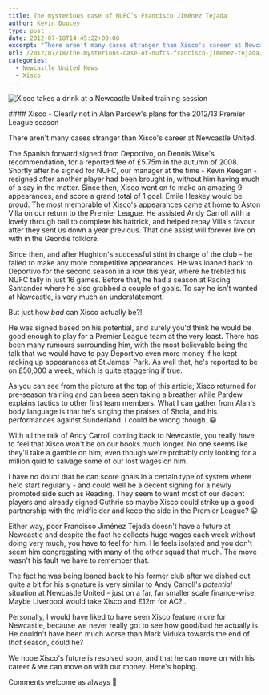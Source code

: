 ```yaml
---
title: The mysterious case of NUFC’s Francisco Jiménez Tejada
author: Kevin Doocey
type: post
date: 2012-07-18T14:45:22+00:00
excerpt: "There aren't many cases stranger than Xisco's career at Newcastle United. The Spanish forward signed from Deportivo, on Dennis Wise's recommendation, for a reported fee of £5.75m.."
url: /2012/07/18/the-mysterious-case-of-nufcs-francisco-jimenez-tejada/
categories:
  - Newcastle United News
  - Xisco
---
```


![Xisco takes a drink at a Newcastle United training session](https://www.tynetime.com/wp-content/uploads/2012/07/Xisco-Newcastle-United-2012.jpg "Xisco-Newcastle-United-2012")

#### Xisco - Clearly not in Alan Pardew's plans for the 2012/13 Premier League season

There aren't many cases stranger than Xisco's career at Newcastle United.

The Spanish forward signed from Deportivo, on Dennis Wise's recommendation, for a reported fee of £5.75m in the autumn of 2008. Shortly after he signed for NUFC, our manager at the time - Kevin Keegan - resigned after another player had been brought in, without him having much of a say in the matter. Since then, Xisco went on to make an amazing 9 appearances, and score a grand total of 1 goal. Emile Heskey would be proud. The most memorable of Xisco's appearances  came at home to Aston Villa on our return to the Premier League. He assisted Andy Carroll with a lovely through ball to complete his hattrick, and helped repay Villa's favour after they sent us down a year previous. That one assist will forever live on with in the Geordie folklore.

Since then, and after Hughton's successful stint in charge of the club - he failed to make any more competitive appearances. He was loaned back to Deportivo for the second season in a row this year, where he trebled his NUFC tally in just 16 games. Before that, he had a season at Racing Santander where he also grabbed a couple of goals. To say he isn't wanted at Newcastle, is very much an understatement.

But just how _bad_ can Xisco actually be?!

He was signed based on his potential, and surely you'd think he would be good enough to play for a Premier League team at the very least. There has been many rumours surrounding him, with the most believable being the talk that we would have to pay Deportivo even more money if he kept racking up appearances at St.James' Park. As well that, he's reported to be on £50,000 a week, which is quite staggering if true.

As you can see from the picture at the top of this article; Xisco returned for pre-season training and can been seen taking a breather while Pardew explains tactics to other first team members. What I can gather from Alan's body language is that he's singing the praises of Shola, and his performances against Sunderland. I could be wrong though. 😀

With all the talk of Andy Carroll coming back to Newcastle, you really have to feel that Xisco won't be on our books much longer. No one seems like they'll take a gamble on him, even though we're probably only looking for a million quid to salvage some of our lost wages on him.

I have no doubt that he can score goals in a certain type of system where he'd start regularly - and could well be a decent signing for a newly promoted side such as Reading. They seem to want most of our decent players and already signed Guthrie so maybe Xisco could strike up a good partnership with the midfielder and keep the side in the Premier League? 😀

Either way, poor Francisco Jiménez Tejada doesn't have a future at Newcastle and despite the fact he collects huge wages each week without doing very much, you have to feel for him. He feels isolated and you don't seem him congregating with many of the other squad that much. The move wasn't his fault we have to remember that.

The fact he was being loaned back to his former club after we dished out quite a bit for his signature is very similar to Andy Carroll's _potential_ situation at Newcastle United - just on a far, far smaller scale finance-wise. Maybe Liverpool would take Xisco and £12m for AC?..

Personally, I would have liked to have seen Xisco feature more for Newcastle, because we never really got to see how good/bad he actually is. He couldn't have been much worse than Mark Viduka towards the end of _that_ season, could he?

We hope Xisco's future is resolved soon, and that he can move on with his career & we can move on with our money. Here's hoping.

Comments welcome as always 🙂
